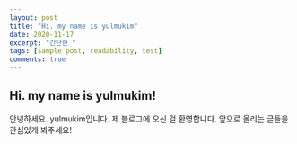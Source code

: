 ```yaml
---
layout: post
title: "Hi. my name is yulmukim"
date: 2020-11-17
excerpt: "간단한 "
tags: [sample post, readability, test]
comments: true
---
```

## Hi. my name is yulmukim!

안녕하세요. yulmukim입니다. 제 블로그에 오신 걸 환영합니다. 앞으로 올리는 글들을 관심있게 봐주세요!
